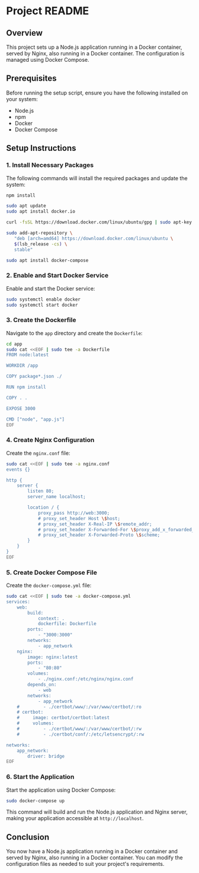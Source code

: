 # Project README

## Overview

This project sets up a Node.js application running in a Docker container, served by Nginx, also running in a Docker container. The configuration is managed using Docker Compose.

## Prerequisites

Before running the setup script, ensure you have the following installed on your system:
- Node.js
- npm
- Docker
- Docker Compose

## Setup Instructions

### 1. Install Necessary Packages

The following commands will install the required packages and update the system:

```bash
npm install

sudo apt update
sudo apt install docker.io

curl -fsSL https://download.docker.com/linux/ubuntu/gpg | sudo apt-key add -

sudo add-apt-repository \
   "deb [arch=amd64] https://download.docker.com/linux/ubuntu \
   $(lsb_release -cs) \
   stable"

sudo apt install docker-compose
```

### 2. Enable and Start Docker Service

Enable and start the Docker service:

```bash
sudo systemctl enable docker
sudo systemctl start docker
```

### 3. Create the Dockerfile

Navigate to the `app` directory and create the `Dockerfile`:

```bash
cd app
sudo cat <<EOF | sudo tee -a Dockerfile
FROM node:latest

WORKDIR /app

COPY package*.json ./

RUN npm install

COPY . .

EXPOSE 3000

CMD ["node", "app.js"]
EOF
```

### 4. Create Nginx Configuration

Create the `nginx.conf` file:

```bash
sudo cat <<EOF | sudo tee -a nginx.conf
events {}

http {
    server {
        listen 80;
        server_name localhost;

        location / {
            proxy_pass http://web:3000;
            # proxy_set_header Host \$host;
            # proxy_set_header X-Real-IP \$remote_addr;
            # proxy_set_header X-Forwarded-For \$proxy_add_x_forwarded_for;
            # proxy_set_header X-Forwarded-Proto \$scheme;
        }
    }
}
EOF
```

### 5. Create Docker Compose File

Create the `docker-compose.yml` file:

```bash
sudo cat <<EOF | sudo tee -a docker-compose.yml
services:
    web:
        build:
            context: .
            dockerfile: Dockerfile
        ports:
            - "3000:3000"
        networks:
            - app_network
    nginx: 
        image: nginx:latest
        ports: 
            - "80:80"
        volumes: 
            - ./nginx.conf:/etc/nginx/nginx.conf
        depends_on:
            - web
        networks:
            - app_network
    #         - ./certbot/www/:/var/www/certbot/:ro
    # certbot:
    #     image: certbot/certbot:latest
    #     volumes:
    #         - ./certbot/www/:/var/www/certbot/:rw
    #         - ./certbot/conf/:/etc/letsencrypt/:rw

networks:
    app_network:
        driver: bridge
EOF
```

### 6. Start the Application

Start the application using Docker Compose:

```bash
sudo docker-compose up
```

This command will build and run the Node.js application and Nginx server, making your application accessible at `http://localhost`.

## Conclusion

You now have a Node.js application running in a Docker container and served by Nginx, also running in a Docker container. You can modify the configuration files as needed to suit your project's requirements.